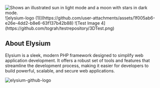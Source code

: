 <picture>
  <source media="(prefers-color-scheme: dark)" srcset="https://user-images.githubusercontent.com/25423296/163456776-7f95b81a-f1ed-45f7-b7ab-8fa810d529fa.png">
  <source media="(prefers-color-scheme: light)" srcset="[https://user-images.githubusercontent.com/25423296/163456779-a8556205-d0a5-45e2-ac17-42d089e3c3f8.png](https://github.com/user-attachments/assets/1f005ab6-e26e-4dd2-b8e6-63f137b42b88)">
  <img alt="Shows an illustrated sun in light mode and a moon with stars in dark mode." src="https://user-images.githubusercontent.com/25423296/163456779-a8556205-d0a5-45e2-ac17-42d089e3c3f8.png">
</picture>
  ![elysium-logo (1)](https://github.com/user-attachments/assets/1f005ab6-e26e-4dd2-b8e6-63f137b42b88)
  ![Test Image 4](https://github.com/tograh/testrepository/3DTest.png)

</picture>

## About Elysium

Elysium is a sleek, modern PHP framework designed to simplify web application development. It offers a robust set of tools and features that streamline the development process, making it easier for developers to build powerful, scalable, and secure web applications.


![elysium-github-logo](https://github.com/user-attachments/assets/bfd02e84-8dc5-4b78-9dd2-88f0e2bfa579)

